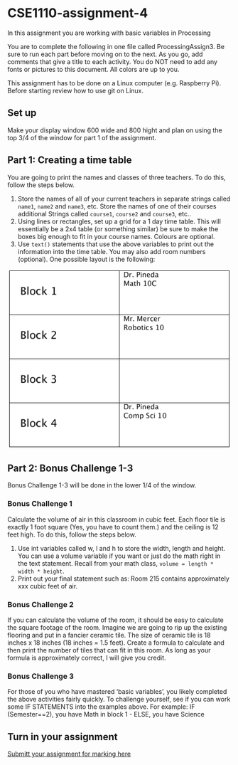 # CSE1110-assignment-4
In this assignment you are working with basic variables in Processing

You are to complete the following in one  file called ProcessingAssign3.  Be sure to run each part before moving on to the next.  As you go, add comments that give a title to each activity. You do NOT need to add any fonts or pictures to this document.  All colors are up to you.

This assignment has to be done on a Linux computer (e.g. Raspberry Pi). Before starting review how to use git on Linux.

## Set up
Make your display window 600 wide and 800 hight and plan on using the top  3/4 of the window for part 1 of the assignment.

## Part 1: Creating a time table
You are going to print the names and classes of three teachers.  To do this, follow  the steps below.

1. Store the names of all of your current teachers in separate strings called ```name1```, ```name2``` and ```name3```, etc.  Store the names of one of their courses additional Strings called ```course1```, ```course2``` and ```course3```, etc..  
2. Using lines or rectangles, set up a grid for a 1 day time table. This will essentially be a 2x4 table (or something similar) be sure to make the boxes big enough to fit in your course names. Colours are optional.
3. Use ```text()``` statements that use the above variables to print out the information into the time table. You may also add room numbers (optional). One possible layout is the following:

![timetable.png](timetable.png)

## Part 2: Bonus Challenge 1-3
Bonus Challenge 1-3 will be done in the lower 1/4 of the window.

### Bonus Challenge 1
Calculate the volume of air in this classroom in cubic feet. Each floor tile is exactly 1 foot square  (Yes, you have to count them.) and the ceiling is 12 feet high. To do this, follow  the steps below.

1. Use int variables called w, l and h to store the width, length and height. You can use a volume variable if you want or just do the math right in the text statement. Recall from your math class, ```volume = length * width * height```.
2. Print out your final statement such as: Room 215 contains approximately xxx cubic feet of air.

### Bonus Challenge 2
If you can calculate the volume of the room, it should be easy to calculate the square footage of the room. Imagine we are going to rip up the existing flooring and put in a fancier ceramic tile. The size of ceramic tile is 18 inches x 18 inches (18 inches = 1.5 feet).  Create a formula to calculate and then print the number of tiles that can fit in this room.  As long as your formula is approximately correct, I will give you credit.

### Bonus Challenge 3
For those of you who have mastered ‘basic variables’, you likely completed the above activities fairly quickly. To challenge yourself, see if you can work some IF STATEMENTS into the examples above. For example: IF (Semester==2), you have Math in block 1 - ELSE, you have Science

## Turn in your assignment
[Submitt your assignment for marking here](https://docs.google.com/a/epsb.ca/forms/d/e/1FAIpQLSdnnOUlwawWq9wmrKJZH40JlfNuSE8QaFGsJ_6OlzZle7m3MA/viewform)
